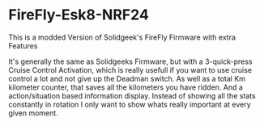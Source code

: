 # FireFly-Esk8-NRF24
This is a modded Version of Solidgeek's FireFly Firmware with extra Features

It's generally the same as Solidgeeks Firmware, but with a 3-quick-press Cruise Control Activation, which is really usefull if you want
to use cruise control a lot and not give up the Deadman switch.
As well as a total Km kilometer counter, that saves all the kilometers you have ridden.
And a action/situation based information display. Instead of showing all the stats constantly in rotation I only want to show whats
really important at every given moment.
